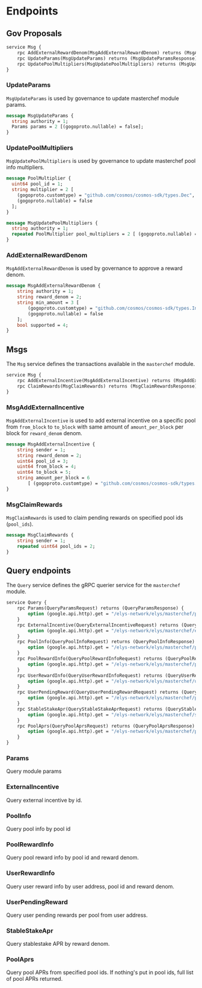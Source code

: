 <!--
order: 4
-->

# Endpoints

## Gov Proposals

```proto
service Msg {
    rpc AddExternalRewardDenom(MsgAddExternalRewardDenom) returns (MsgAddExternalRewardDenomResponse);
    rpc UpdateParams(MsgUpdateParams) returns (MsgUpdateParamsResponse);
    rpc UpdatePoolMultipliers(MsgUpdatePoolMultipliers) returns (MsgUpdatePoolMultipliersResponse);
}
```

### UpdateParams

`MsgUpdateParams` is used by governance to update masterchef module params.

```proto
message MsgUpdateParams {
  string authority = 1;
  Params params = 2 [(gogoproto.nullable) = false];
}
```

### UpdatePoolMultipliers

`MsgUpdatePoolMultipliers` is used by governance to update masterchef pool info multipliers.

```proto
message PoolMultiplier {
  uint64 pool_id = 1;
  string multiplier = 2 [
    (gogoproto.customtype) = "github.com/cosmos/cosmos-sdk/types.Dec",
    (gogoproto.nullable) = false
  ];
}

message MsgUpdatePoolMultipliers {
  string authority = 1;
  repeated PoolMultiplier pool_multipliers = 2 [ (gogoproto.nullable) = false ];
}
```

### AddExternalRewardDenom

`MsgAddExternalRewardDenom` is used by governance to approve a reward denom.

```proto
message MsgAddExternalRewardDenom {
    string authority = 1;
    string reward_denom = 2;
    string min_amount = 3 [
        (gogoproto.customtype) = "github.com/cosmos/cosmos-sdk/types.Int",
        (gogoproto.nullable) = false
    ];
    bool supported = 4;
}
```

## Msgs

The `Msg` service defines the transactions available in the `masterchef` module.

```proto
service Msg {
    rpc AddExternalIncentive(MsgAddExternalIncentive) returns (MsgAddExternalIncentiveResponse);
    rpc ClaimRewards(MsgClaimRewards) returns (MsgClaimRewardsResponse);
}
```

### MsgAddExternalIncentive

`MsgAddExternalIncentive` is used to add external incentive on a specific pool from `from_block` to `to_block` with same amount of `amount_per_block` per block for `reward_denom` denom.

```proto
message MsgAddExternalIncentive {
    string sender = 1;
    string reward_denom = 2;
    uint64 pool_id = 3;
    uint64 from_block = 4;
    uint64 to_block = 5;
    string amount_per_block = 6
        [ (gogoproto.customtype) = "github.com/cosmos/cosmos-sdk/types.Int", (gogoproto.nullable) = false];
}
```

### MsgClaimRewards

`MsgClaimRewards` is used to claim pending rewards on specified pool ids (`pool_ids`).

```proto
message MsgClaimRewards {
    string sender = 1;
    repeated uint64 pool_ids = 2;
}
```

## Query endpoints

The `Query` service defines the gRPC querier service for the `masterchef` module.

```proto
service Query {
    rpc Params(QueryParamsRequest) returns (QueryParamsResponse) {
        option (google.api.http).get = "/elys-network/elys/masterchef/params";
    }
    rpc ExternalIncentive(QueryExternalIncentiveRequest) returns (QueryExternalIncentiveResponse) {
        option (google.api.http).get = "/elys-network/elys/masterchef/external-incentive";
    }
    rpc PoolInfo(QueryPoolInfoRequest) returns (QueryPoolInfoResponse) {
        option (google.api.http).get = "/elys-network/elys/masterchef/pool-info";
    }
    rpc PoolRewardInfo(QueryPoolRewardInfoRequest) returns (QueryPoolRewardInfoResponse) {
        option (google.api.http).get = "/elys-network/elys/masterchef/pool-reward-info";
    }
    rpc UserRewardInfo(QueryUserRewardInfoRequest) returns (QueryUserRewardInfoResponse) {
        option (google.api.http).get = "/elys-network/elys/masterchef/user-reward-info";
    }
    rpc UserPendingReward(QueryUserPendingRewardRequest) returns (QueryUserPendingRewardResponse) {
        option (google.api.http).get = "/elys-network/elys/masterchef/pending-reward";
    }
    rpc StableStakeApr(QueryStableStakeAprRequest) returns (QueryStableStakeAprResponse) {
        option (google.api.http).get = "/elys-network/elys/masterchef/stable-stake-apr/{denom}";
    }
    rpc PoolAprs(QueryPoolAprsRequest) returns (QueryPoolAprsResponse) {
        option (google.api.http).get = "/elys-network/elys/masterchef/pool-aprs";
    }
}
```

### Params

Query module params

### ExternalIncentive

Query external incentive by id.

### PoolInfo

Query pool info by pool id

### PoolRewardInfo

Query pool reward info by pool id and reward denom.

### UserRewardInfo

Query user reward info by user address, pool id and reward denom.

### UserPendingReward

Query user pending rewards per pool from user address.

### StableStakeApr

Query stablestake APR by reward denom.

### PoolAprs

Query pool APRs from specified pool ids. If nothing's put in pool ids, full list of pool APRs returned.
